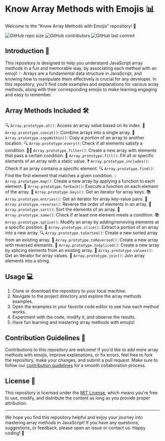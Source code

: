 # Know Array Methods with Emojis :bar_chart:

Welcome to the "Know Array Methods with Emojis" repository! :wave:

![GitHub repo size](https://img.shields.io/github/repo-size/your-username/your-repo-name)
![GitHub contributors](https://img.shields.io/github/contributors/your-username/your-repo-name)
![GitHub last commit](https://img.shields.io/github/last-commit/your-username/your-repo-name)

## Introduction :book:

This repository is designed to help you understand JavaScript array methods in a fun and memorable way, by associating each method with an emoji! :sparkles: Arrays are a fundamental data structure in JavaScript, and knowing how to manipulate them effectively is crucial for any developer. In this repository, you'll find code examples and explanations for various array methods, along with their corresponding emojis to make learning engaging and easy to remember.

## Array Methods Included :hammer_and_wrench:

🔍 `Array.prototype.at()`: Access an array value based on its index.
🔗 `Array.prototype.concat()`: Combine arrays into a single array.
📝 `Array.prototype.copyWithin()`: Copy a portion of an array to another location.
🔍 `Array.prototype.every()`: Check if all elements satisfy a condition.
🏃‍♀️ `Array.prototype.filter()`: Create a new array with elements that pass a certain condition.
🧹 `Array.prototype.fill()`: Fill all or specific elements of an array with a static value.
❓ `Array.prototype.includes()`: Check if an array contains a specific element.
🔍 `Array.prototype.find()`: Find the first element that matches a given condition.
💡 `Array.prototype.map()`: Create a new array by applying a function to each element.
🔄 `Array.prototype.forEach()`: Execute a function on each element of the array.
🔑 `Array.prototype.keys()`: Get an iterator for array keys.
📚 `Array.prototype.entries()`: Get an iterator for array key-value pairs.
🔄 `Array.prototype.reverse()`: Reverse the order of elements in an array.
🔀 `Array.prototype.sort()`: Sort the elements of an array.
🔢 `Array.prototype.some()`: Check if at least one element meets a condition.
📚 `Array.prototype.splice()`: Modify an array by adding/removing elements at a specific position.
🔪 `Array.prototype.slice()`: Extract a portion of an array into a new array.
🔍 `Array.prototype.toSorted()`: Create a new sorted array from an existing array.
🔁 `Array.prototype.toReversed()`: Create a new array with reversed elements.
🔪 `Array.prototype.toSpliced()`: Create a new array by splicing elements from an existing array.
💼 `Array.prototype.values()`: Get an iterator for array values.
🧺 `Array.prototype.join()`: Join array elements into a string.

## Usage :computer:

1. Clone or download the repository to your local machine.
2. Navigate to the project directory and explore the array methods examples.
3. Open the examples in your favorite code editor to see how each method works.
4. Experiment with the code, modify it, and observe the results.
5. Have fun learning and mastering array methods with emojis!

## Contribution Guidelines :raising_hand:

Contributions to this repository are welcome! If you'd like to add more array methods with emojis, improve explanations, or fix errors, feel free to fork the repository, make your changes, and submit a pull request. Make sure to follow our [contribution guidelines](CONTRIBUTING.md) for a smooth collaboration process.

## License :page_with_curl:

This repository is licensed under the [MIT License](LICENSE), which means you're free to use, modify, and distribute the content as long as you provide proper attribution.

---

We hope you find this repository helpful and enjoy your journey into mastering array methods in JavaScript! If you have any questions, suggestions, or feedback, please open an issue or contact us. Happy coding! :rocket:

